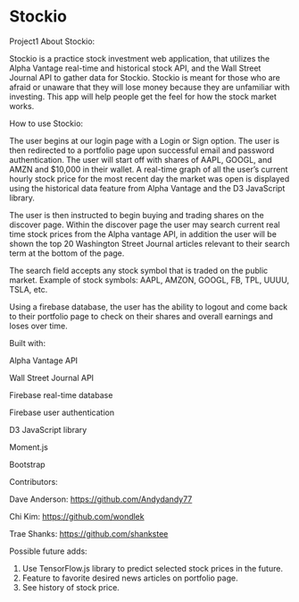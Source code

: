 # Stockio

Project1
About Stockio:

Stockio is a practice stock investment web application, that utilizes the Alpha Vantage real-time and historical stock API, and the Wall Street Journal API to gather data for Stockio. Stockio is meant for those who are afraid or unaware that they will lose money because they are unfamiliar with investing. This app will help people get the feel for how the stock market works.

How to use Stockio:

The user begins at our login page with a Login or Sign option. The user is then redirected to a portfolio page upon successful email and password authentication. The user will start off with shares of AAPL, GOOGL, and AMZN and $10,000 in their wallet. A real-time graph of all the user’s current hourly stock price for the most recent day the market was open is displayed using the historical data feature from Alpha Vantage and the D3 JavaScript library.

The user is then instructed to begin buying and trading shares on the discover page. Within the discover page the user may search current real time stock prices from the Alpha vantage API, in addition the user will be shown the top 20 Washington Street Journal articles relevant to their search term at the bottom of the page.

The search field accepts any stock symbol that is traded on the public market. Example of stock symbols: AAPL, AMZON, GOOGL, FB, TPL, UUUU, TSLA, etc.

Using a firebase database, the user has the ability to logout and come back to their portfolio page to check on their shares and overall earnings and loses over time. 

Built with:

Alpha Vantage API

Wall Street Journal API

Firebase real-time database

Firebase user authentication

D3 JavaScript library

Moment.js

Bootstrap

Contributors:

Dave Anderson: https://github.com/Andydandy77

Chi Kim: https://github.com/wondlek

Trae Shanks: https://github.com/shankstee


Possible future adds:

1. Use TensorFlow.js library to predict selected stock prices in the future.
2. Feature to favorite desired news articles on portfolio page.
3. See history of stock price.
